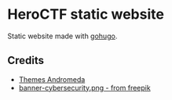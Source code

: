# HeroCTF static website

Static website made with [gohugo](https://gohugo.io/).

## Credits 

- [Themes Andromeda](https://docs.gethugothemes.com/andromeda/) 
- [banner-cybersecurity.png - from freepik](https://fr.freepik.com/vecteurs-libre/developpeurs-robot-travaillent-ordinateur-portable-loupe-cybersecurite-industrielle-malware-robotique-industrielle-sauvegarde-du-concept-robotique-industrielle-illustration-isolee-violette-vibrante-lumineuse_10780568.htm)
